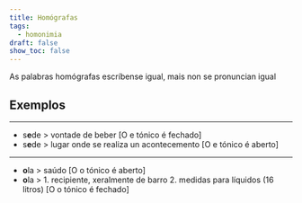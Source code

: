 ```yaml
---
title: Homógrafas
tags:
  - homonimia
draft: false
show_toc: false
---
```

As palabras homógrafas escríbense igual, mais non se pronuncian igual

## Exemplos
---
* s**e**de > vontade de beber \[O e tónico é fechado]
* s**e**de > lugar onde se realiza un acontecemento \[O e tónico é aberto]
---
* **o**la > saúdo \[O o tónico é aberto]
* **o**la > 1. recipiente, xeralmente de barro 2. medidas para líquidos (16 litros) \[O o tónico é fechado]

